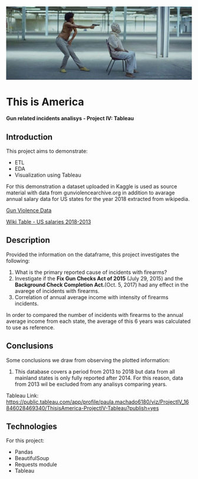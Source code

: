 ![](image/header_this_is_america.jpg)
# This is America 
#### Gun related incidents analisys - Project IV: Tableau

## Introduction
This project aims to demonstrate:
- ETL
- EDA
- Visualization using Tableau

For this demonstration a dataset uploaded in Kaggle is used as source material with data from gunviolencearchive.org in addition to avarage annual salary data for US states for the year 2018 extracted from wikipedia.

[Gun Violence Data](https://www.kaggle.com/datasets/jameslko/gun-violence-data)

[Wiki Table - US salaries 2018-2013](https://en.wikipedia.org/wiki/List_of_U.S._states_and_territories_by_income)

## Description
Provided the information on the dataframe, this project investigates the following:
1. What is the primary reported cause of incidents with firearms?
2. Investigate if the **Fix Gun Checks Act of 2015** (July 29, 2015) and the **Background Check Completion Act.**(Oct. 5, 2017) had any effect in the avarege of incidents with firearms.
3. Correlation of annual average income with intensity of firearms incidents.

In order to compared the number of incidents with firearms to the annual average income from each state, the average of this 6 years  was calculated to use as reference.


## Conclusions
Some conclusions we draw from observing the plotted information:
1. This database covers a period from 2013 to 2018 but data from all mainland states is only fully reported after 2014. For this reason, data from 2013 wil be excluded from any analisys comparing years.

Tableau Link:
https://public.tableau.com/app/profile/paula.machado6180/viz/ProjectIV_16846028469340/ThisisAmerica-ProjectIV-Tableau?publish=yes

## Technologies
For this project:
- Pandas
- BeautifulSoup
- Requests module
- Tableau